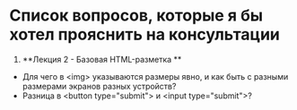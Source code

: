 # Список вопросов, которые я бы хотел прояснить на консультации

1. **Лекция 2 - Базовая HTML-разметка **
 * Для чего в &lt;img&gt; указываются размеры явно, и как быть с разными размерами экранов разных устройств?
 * Разница в &lt;button type="submit"&gt; и &lt;input type="submit"&gt;?
